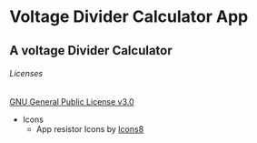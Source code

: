 # Voltage Divider Calculator App
## A voltage Divider Calculator

































###### Licenses

[GNU General Public License v3.0](LICENSE.md)

* Icons
    * App resistor Icons by [Icons8](http://icons8.com)
    